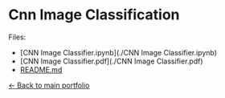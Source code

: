 # Cnn Image Classification

Files:

- [CNN Image Classifier.ipynb](./CNN Image Classifier.ipynb)
- [CNN Image Classifier.pdf](./CNN Image Classifier.pdf)
- [README.md](./README.md)

[← Back to main portfolio](../index.md)
